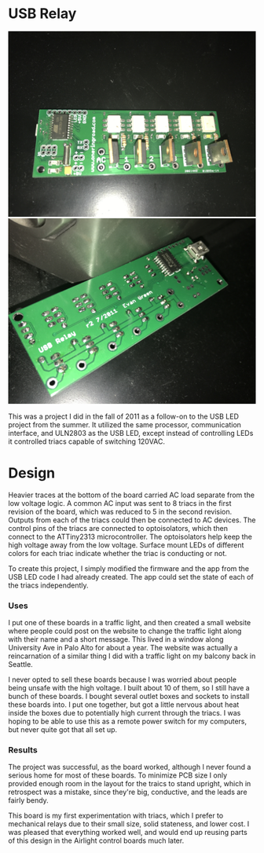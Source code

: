# USB Relay

![USB Relay](UsbRelay.JPG)
![USB Relay Back](UsbRelayBack.JPG)

This was a project I did in the fall of 2011 as a follow-on to the USB LED project from the summer. It utilized the same processor, communication interface, and ULN2803 as the USB LED, except instead of controlling LEDs it controlled triacs capable of switching 120VAC.

# Design
Heavier traces at the bottom of the board carried AC load separate from the low voltage logic. A common AC input was sent to 8 triacs in the first revision of the board, which was reduced to 5 in the second revision. Outputs from each of the triacs could then be connected to AC devices. The control pins of the triacs are connected to optoisolators, which then connect to the ATTiny2313 microcontroller. The optoisolators help keep the high voltage away from the low voltage. Surface mount LEDs of different colors for each triac indicate whether the triac is conducting or not.

To create this project, I simply modified the firmware and the app from the USB LED code I had already created. The app could set the state of each of the triacs independently.

### Uses
I put one of these boards in a traffic light, and then created a small website where people could post on the website to change the traffic light along with their name and a short message. This lived in a window along University Ave in Palo Alto for about a year. The website was actually a reincarnation of a similar thing I did with a traffic light on my balcony back in Seattle.

I never opted to sell these boards because I was worried about people being unsafe with the high voltage. I built about 10 of them, so I still have a bunch of these boards. I bought several outlet boxes and sockets to install these boards into. I put one together, but got a little nervous about heat inside the boxes due to potentially high current through the triacs. I was hoping to be able to use this as a remote power switch for my computers, but never quite got that all set up.

### Results
The project was successful, as the board worked, although I never found a serious home for most of these boards. To minimize PCB size I only provided enough room in the layout for the traics to stand upright, which in retrospect was a mistake, since they're big, conductive, and the leads are fairly bendy.

This board is my first experimentation with triacs, which I prefer to mechanical relays due to their small size, solid stateness, and lower cost. I was pleased that everything worked well, and would end up reusing parts of this design in the Airlight control boards much later.
